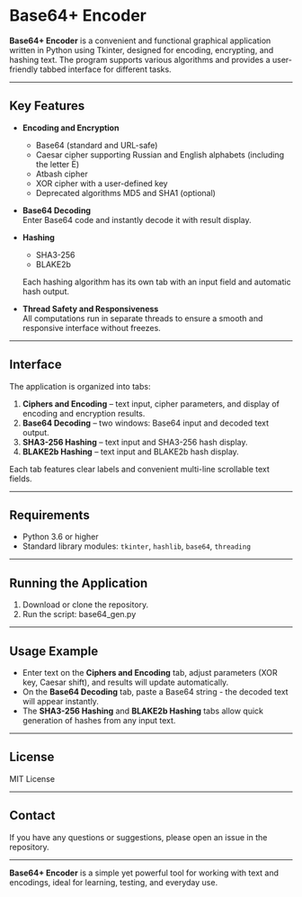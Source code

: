 # Base64+ Encoder

**Base64+ Encoder** is a convenient and functional graphical application written in Python using Tkinter, designed for encoding, encrypting, and hashing text. The program supports various algorithms and provides a user-friendly tabbed interface for different tasks.

---

## Key Features

- **Encoding and Encryption**
  - Base64 (standard and URL-safe)
  - Caesar cipher supporting Russian and English alphabets (including the letter Ё)
  - Atbash cipher
  - XOR cipher with a user-defined key
  - Deprecated algorithms MD5 and SHA1 (optional)

- **Base64 Decoding**  
  Enter Base64 code and instantly decode it with result display.

- **Hashing**
  - SHA3-256
  - BLAKE2b

  Each hashing algorithm has its own tab with an input field and automatic hash output.

- **Thread Safety and Responsiveness**  
  All computations run in separate threads to ensure a smooth and responsive interface without freezes.

---

## Interface

The application is organized into tabs:

1. **Ciphers and Encoding** – text input, cipher parameters, and display of encoding and encryption results.
2. **Base64 Decoding** – two windows: Base64 input and decoded text output.
3. **SHA3-256 Hashing** – text input and SHA3-256 hash display.
4. **BLAKE2b Hashing** – text input and BLAKE2b hash display.

Each tab features clear labels and convenient multi-line scrollable text fields.

---

## Requirements

- Python 3.6 or higher
- Standard library modules: `tkinter`, `hashlib`, `base64`, `threading`

---

## Running the Application

1. Download or clone the repository.
2. Run the script: base64_gen.py


---

## Usage Example

- Enter text on the **Ciphers and Encoding** tab, adjust parameters (XOR key, Caesar shift), and results will update automatically.
- On the **Base64 Decoding** tab, paste a Base64 string - the decoded text will appear instantly.
- The **SHA3-256 Hashing** and **BLAKE2b Hashing** tabs allow quick generation of hashes from any input text.

---

## License

MIT License

---

## Contact

If you have any questions or suggestions, please open an issue in the repository.

---

**Base64+ Encoder** is a simple yet powerful tool for working with text and encodings, ideal for learning, testing, and everyday use.
